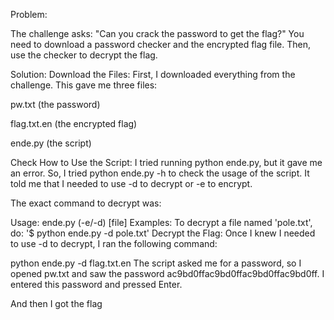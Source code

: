 Problem:

The challenge asks: "Can you crack the password to get the flag?"
You need to download a password checker and the encrypted flag file. Then, use the checker to decrypt the flag.

Solution:
Download the Files:
First, I downloaded everything from the challenge. This gave me three files:

pw.txt (the password)

flag.txt.en (the encrypted flag)

ende.py (the script)

Check How to Use the Script:
I tried running python ende.py, but it gave me an error. So, I tried python ende.py -h to check the usage of the script. It told me that I needed to use -d to decrypt or -e to encrypt.

The exact command to decrypt was:

Usage: ende.py (-e/-d) [file]
Examples:
  To decrypt a file named 'pole.txt', do: '$ python ende.py -d pole.txt'
Decrypt the Flag:
Once I knew I needed to use -d to decrypt, I ran the following command:

python ende.py -d flag.txt.en
The script asked me for a password, so I opened pw.txt and saw the password ac9bd0ffac9bd0ffac9bd0ffac9bd0ff. I entered this password and pressed Enter.

And then I got the flag
